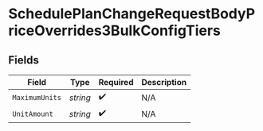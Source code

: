 # SchedulePlanChangeRequestBodyPriceOverrides3BulkConfigTiers


## Fields

| Field              | Type               | Required           | Description        |
| ------------------ | ------------------ | ------------------ | ------------------ |
| `MaximumUnits`     | *string*           | :heavy_check_mark: | N/A                |
| `UnitAmount`       | *string*           | :heavy_check_mark: | N/A                |